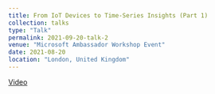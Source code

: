 ```yaml
---
title: From IoT Devices to Time-Series Insights (Part 1)
collection: talks
type: "Talk"
permalink: 2021-09-20-talk-2
venue: "Microsoft Ambassador Workshop Event"
date: 2021-08-20
location: "London, United Kingdom"
---
```


[Video](https://www.youtube.com/watch?v=1qhsUl6LdyU)
